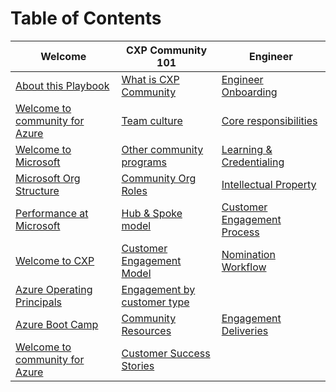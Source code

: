
# Table of Contents

| Welcome                        | CXP Community 101                             | Engineer                     |
|--------------------------------|---------------------------------|------------------------------|
|[About this Playbook](cxpplaybook/playbook/Welcome/About_this_Playbook.md)             | [What is CXP Community](cxpplaybook/playbook/CXPCommunity101/Community.md)      | [Engineer Onboarding](cxpplaybook/playbook/Engineer/Engineering_Onboarding.md)         |
|    [Welcome to community for Azure](cxpplaybook/playbook/Welcome/Welcome_to_FastTrack_for_Azure.md)             |  [Team culture](cxpplaybook/playbook/Welcome/Welcome_to_FastTrack_for_Azure.md)| [Core responsibilities](cxpplaybook/playbook/Engineer/Engineering_Core_Responsibilities.md)       | 
| [Welcome to Microsoft](cxpplaybook/playbook/Welcome/Welcome_to_Microsoft.md)          | [Other community programs](cxpplaybook/playbook/CXPCommunity101/Other_community_programs_at_Micrsoft.md)        |  [Learning & Credentialing](cxpplaybook/playbook/Engineer/Continuous_Learning_and_Credentialing.md)     |
| [Microsoft Org Structure](cxpplaybook/playbook/Welcome/Microsoft_Organizational_Structure.md)           |[Community Org Roles](cxpplaybook/playbook/CXPCommunity101/FTA_Org_&_Roles.md)                   |  [Intellectual Property](cxpplaybook/playbook//Engineer/Intellectual_Property_(IP).md)         |
| [Performance at Microsoft](cxpplaybook/playbook/Welcome/Performance_at_Microsoft.md)        | [Hub & Spoke model](cxpplaybook/playbook/CXPCommunity101/Hub_&_Spoke_Model.md)              |  [Customer Engagement Process](cxpplaybook/playbook/Engineer/Customer_Engagement_Process.md)  |
| [Welcome to CXP](cxpplaybook/playbook/Welcome/Welcome_to_CXP.md)         | [Customer Engagement Model](cxpplaybook/playbook/CXPCommunity101/Customer_Engagement_Model.md)           | [Nomination Workflow](cxpplaybook/playbook/Engineer/Nomination_Workflow.md)          |
| [Azure Operating Principals](cxpplaybook/playbook/Welcome/Operating_Principals_for_Azure_Engineering.md)   | [Engagement by customer type](cxpplaybook/playbook/CXPCommunity101/Engagement_by_Customer_Type.md)        |              |
| [Azure Boot Camp](cxpplaybook/playbook/Welcome/Azure_Boot_Camp.md)       |    [Community Resources](cxpplaybook/playbook/CXPCommunity101/Community_Resources.md)     |  [Engagement Deliveries](cxpplaybook/playbook/Engineer/Engagement_Deliveries.md)        |
| [Welcome to community for Azure](cxpplaybook/playbook/Welcome/Welcome_to_FastTrack_for_Azure.md)         |  [Customer Success Stories](cxpplaybook/playbook/CXPCommunity101/Customer_Success_Stories.md)             |               | [Azure PG Engagement Model](cxpplaybook/playbook/Engineer/Azure_Product_Group_Engagement_Model.md)    |

